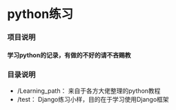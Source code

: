 python练习
===============

### 项目说明
#### 学习python的记录，有做的不好的请不吝赐教

### 目录说明

[comment]: <> (- /demo：兴趣小样，主要目的是了解python)
- /Learning_path： 来自于各方大佬整理的python教程
- /test： Django练习小样，目的在于学习使用Django框架
